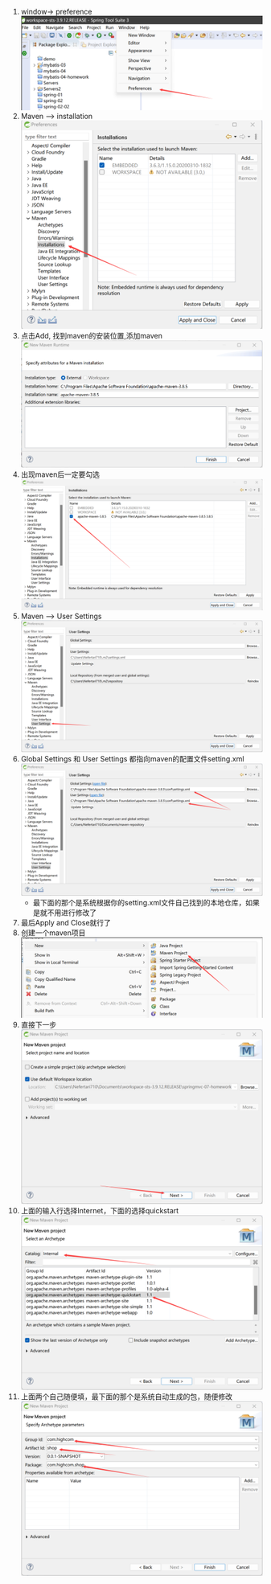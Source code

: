 1. window-> preference![](../图片资源/eclipse中如何配置maven图片资源/P1.png)
2.  Maven --> installation![](../图片资源/eclipse中如何配置maven图片资源/P2.png)
3. 点击Add, 找到maven的安装位置,添加maven![](../图片资源/eclipse中如何配置maven图片资源/P3.png)
4. 出现maven后一定要勾选![](../图片资源/eclipse中如何配置maven图片资源/P4.png)
5. Maven --> User Settings ![](实习/图片资源/eclipse中如何配置maven图片资源/P5.png)
6. Global Settings 和 User Settings 都指向maven的配置文件setting.xml![](实习/图片资源/eclipse中如何配置maven图片资源/P6.png)
	- 最下面的那个是系统根据你的setting.xml文件自己找到的本地仓库，如果是就不用进行修改了
7. 最后Apply and Close就行了
8. 创建一个maven项目![](实习/图片资源/eclipse中如何配置maven图片资源/P7.png)
9. 直接下一步![](实习/图片资源/eclipse中如何配置maven图片资源/P8.png)
10. 上面的输入行选择Internet，下面的选择quickstart![](实习/图片资源/eclipse中如何配置maven图片资源/P9.png)
11. 上面两个自己随便填，最下面的那个是系统自动生成的包，随便修改![](实习/图片资源/eclipse中如何配置maven图片资源/P10.png)
